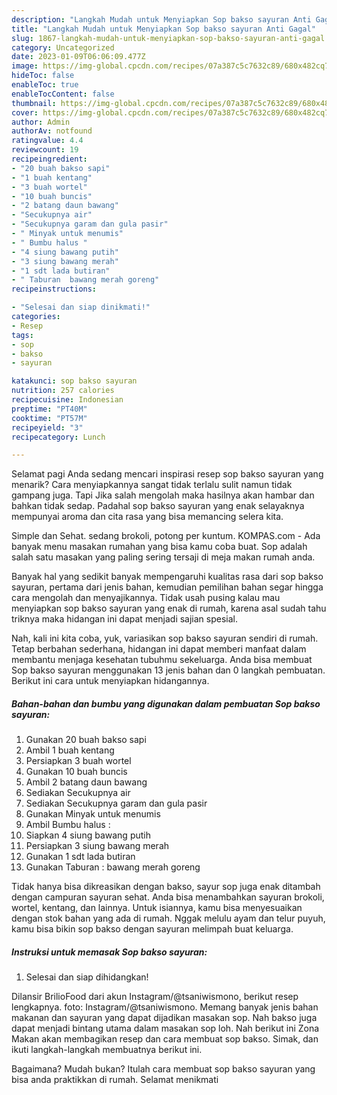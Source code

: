 ```yaml
---
description: "Langkah Mudah untuk Menyiapkan Sop bakso sayuran Anti Gagal"
title: "Langkah Mudah untuk Menyiapkan Sop bakso sayuran Anti Gagal"
slug: 1867-langkah-mudah-untuk-menyiapkan-sop-bakso-sayuran-anti-gagal
category: Uncategorized
date: 2023-01-09T06:06:09.477Z
image: https://img-global.cpcdn.com/recipes/07a387c5c7632c89/680x482cq70/sop-bakso-sayuran-foto-resep-utama.jpg
hideToc: false
enableToc: true
enableTocContent: false
thumbnail: https://img-global.cpcdn.com/recipes/07a387c5c7632c89/680x482cq70/sop-bakso-sayuran-foto-resep-utama.jpg
cover: https://img-global.cpcdn.com/recipes/07a387c5c7632c89/680x482cq70/sop-bakso-sayuran-foto-resep-utama.jpg
author: Admin
authorAv: notfound
ratingvalue: 4.4
reviewcount: 19
recipeingredient:
- "20 buah bakso sapi"
- "1 buah kentang"
- "3 buah wortel"
- "10 buah buncis"
- "2 batang daun bawang"
- "Secukupnya air"
- "Secukupnya garam dan gula pasir"
- " Minyak untuk menumis"
- " Bumbu halus "
- "4 siung bawang putih"
- "3 siung bawang merah"
- "1 sdt lada butiran"
- " Taburan  bawang merah goreng"
recipeinstructions:

- "Selesai dan siap dinikmati!"
categories:
- Resep
tags:
- sop
- bakso
- sayuran

katakunci: sop bakso sayuran 
nutrition: 257 calories
recipecuisine: Indonesian
preptime: "PT40M"
cooktime: "PT57M"
recipeyield: "3"
recipecategory: Lunch

---
```



Selamat pagi Anda sedang mencari inspirasi resep sop bakso sayuran yang menarik? Cara menyiapkannya sangat tidak terlalu sulit namun tidak gampang juga. Tapi Jika salah mengolah maka hasilnya akan hambar dan bahkan tidak sedap. Padahal sop bakso sayuran yang enak selayaknya mempunyai aroma dan cita rasa yang bisa memancing selera kita.


Simple dan Sehat. sedang brokoli, potong per kuntum. KOMPAS.com - Ada banyak menu masakan rumahan yang bisa kamu coba buat. Sop adalah salah satu masakan yang paling sering tersaji di meja makan rumah anda.

Banyak hal yang sedikit banyak mempengaruhi kualitas rasa dari sop bakso sayuran, pertama dari jenis bahan, kemudian pemilihan bahan segar hingga cara mengolah dan menyajikannya. Tidak usah pusing kalau mau menyiapkan sop bakso sayuran yang enak di rumah, karena asal sudah tahu triknya maka hidangan ini dapat menjadi sajian spesial.


Nah, kali ini kita coba, yuk, variasikan sop bakso sayuran sendiri di rumah. Tetap berbahan sederhana, hidangan ini dapat memberi manfaat dalam membantu menjaga kesehatan tubuhmu sekeluarga. Anda bisa membuat Sop bakso sayuran menggunakan 13 jenis bahan dan 0 langkah pembuatan. Berikut ini cara untuk menyiapkan hidangannya.

<!--inarticleads1-->

##### Bahan-bahan dan bumbu yang digunakan dalam pembuatan Sop bakso sayuran:

1. Gunakan 20 buah bakso sapi
1. Ambil 1 buah kentang
1. Persiapkan 3 buah wortel
1. Gunakan 10 buah buncis
1. Ambil 2 batang daun bawang
1. Sediakan Secukupnya air
1. Sediakan Secukupnya garam dan gula pasir
1. Gunakan  Minyak untuk menumis
1. Ambil  Bumbu halus :
1. Siapkan 4 siung bawang putih
1. Persiapkan 3 siung bawang merah
1. Gunakan 1 sdt lada butiran
1. Gunakan  Taburan : bawang merah goreng


Tidak hanya bisa dikreasikan dengan bakso, sayur sop juga enak ditambah dengan campuran sayuran sehat. Anda bisa menambahkan sayuran brokoli, wortel, kentang, dan lainnya. Untuk isiannya, kamu bisa menyesuaikan dengan stok bahan yang ada di rumah. Nggak melulu ayam dan telur puyuh, kamu bisa bikin sop bakso dengan sayuran melimpah buat keluarga. 

<!--inarticleads2-->

##### Instruksi untuk memasak Sop bakso sayuran:


1. Selesai dan siap dihidangkan!

Dilansir BrilioFood dari akun Instagram/@tsaniwismono, berikut resep lengkapnya. foto: Instagram/@tsaniwismono. Memang banyak jenis bahan makanan dan sayuran yang dapat dijadikan masakan sop. Nah bakso juga dapat menjadi bintang utama dalam masakan sop loh. Nah berikut ini Zona Makan akan membagikan resep dan cara membuat sop bakso. Simak, dan ikuti langkah-langkah membuatnya berikut ini. 

Bagaimana? Mudah bukan? Itulah cara membuat sop bakso sayuran yang bisa anda praktikkan di rumah. Selamat menikmati
